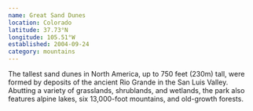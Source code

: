 ```yaml
---
name: Great Sand Dunes
location: Colorado
latitude: 37.73°N
longitude: 105.51°W
established: 2004-09-24
category: mountains
---
```


The tallest sand dunes in North America, up to 750 feet (230m) tall, were formed by deposits of the ancient Rio Grande in the San Luis Valley. Abutting a variety of grasslands, shrublands, and wetlands, the park also features alpine lakes, six 13,000-foot mountains, and old-growth forests.
